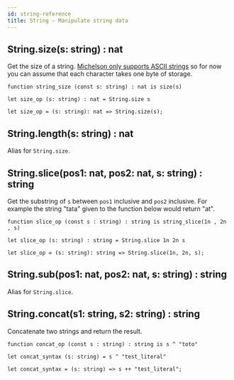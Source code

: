 ```yaml
---
id: string-reference
title: String — Manipulate string data
---
```


## String.size(s: string) : nat

Get the size of a string. [Michelson only supports ASCII strings](http://tezos.gitlab.io/whitedoc/michelson.html#constants) 
so for now you can assume that each character takes one byte of storage.

<!--DOCUSAURUS_CODE_TABS-->

<!--PascaLIGO-->
```pascaligo
function string_size (const s: string) : nat is size(s)
```

<!--CameLIGO-->
```cameligo
let size_op (s: string) : nat = String.size s
```

<!--ReasonLIGO-->
```reasonligo
let size_op = (s: string): nat => String.size(s);
```

<!--END_DOCUSAURUS_CODE_TABS-->

## String.length(s: string) : nat

Alias for `String.size`.

## String.slice(pos1: nat, pos2: nat, s: string) : string

Get the substring of `s` between `pos1` inclusive and `pos2` inclusive. For example
the string "tata" given to the function below would return "at".

<!--DOCUSAURUS_CODE_TABS-->
<!--PascaLIGO-->
```pascaligo
function slice_op (const s : string) : string is string_slice(1n , 2n , s)
```
<!--CameLIGO-->
```cameligo
let slice_op (s: string) : string = String.slice 1n 2n s
```
<!--ReasonLIGO-->
```reasonligo
let slice_op = (s: string): string => String.slice(1n, 2n, s);
```
<!--END_DOCUSAURUS_CODE_TABS-->

## String.sub(pos1: nat, pos2: nat, s: string) : string

Alias for `String.slice`.

## String.concat(s1: string, s2: string) : string

Concatenate two strings and return the result.

<!--DOCUSAURUS_CODE_TABS-->

<!--PascaLIGO-->
```pascaligo
function concat_op (const s : string) : string is s ^ "toto"
```

<!--CameLIGO-->
```cameligo
let concat_syntax (s: string) = s ^ "test_literal"
```

<!--ReasonLIGO-->
```reasonligo
let concat_syntax = (s: string) => s ++ "test_literal";
```

<!--END_DOCUSAURUS_CODE_TABS-->
